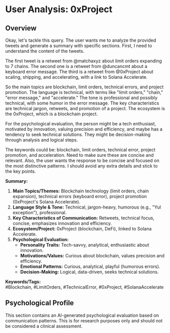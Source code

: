 # User Analysis: 0xProject

## Overview

<think>
Okay, let's tackle this query. The user wants me to analyze the provided tweets and generate a summary with specific sections. First, I need to understand the content of the tweets.

The first tweet is a retweet from @matchaxyz about limit orders expanding to 7 chains. The second one is a retweet from @duncancmt about a keyboard error message. The third is a retweet from @0xProject about scaling, shipping, and accelerating, with a link to Solana Accelerate.

So the main topics are blockchain, limit orders, technical errors, and project promotion. The language is technical, with terms like "limit orders," "chain," "error message," and "accelerate." The tone is professional and possibly technical, with some humor in the error message. The key characteristics are technical jargon, retweets, and promotion of a project. The ecosystem is the 0xProject, which is a blockchain project. 

For the psychological evaluation, the person might be a tech enthusiast, motivated by innovation, valuing precision and efficiency, and maybe has a tendency to seek technical solutions. They might be decision-making through analysis and logical steps.

The keywords could be: blockchain, limit orders, technical error, project promotion, and acceleration. Need to make sure these are concise and relevant. Also, the user wants the response to be concise and focused on the most distinctive patterns. I should avoid any extra details and stick to the key points.
</think>

**Summary:**  
1. **Main Topics/Themes:** Blockchain technology (limit orders, chain expansion), technical errors (keyboard error), project promotion (0xProject's Solana Accelerate).  
2. **Language Style & Tone:** Technical, jargon-heavy, humorous (e.g., "Yul exception"), professional.  
3. **Key Characteristics of Communication:** Retweets, technical focus, concise, emphasizes innovation and efficiency.  
4. **Ecosystem/Project:** 0xProject (blockchain, DeFi), linked to Solana Accelerate.  
5. **Psychological Evaluation:**  
   - **Personality Traits:** Tech-savvy, analytical, enthusiastic about innovation.  
   - **Motivations/Values:** Curious about blockchain, values precision and efficiency.  
   - **Emotional Patterns:** Curious, analytical, playful (humorous errors).  
   - **Decision-Making:** Logical, data-driven, seeks technical solutions.  

**Keywords/Tags:**  
#Blockchain, #LimitOrders, #TechnicalError, #0xProject, #SolanaAccelerate

## Psychological Profile

This section contains an AI-generated psychological evaluation based on communication patterns. This is for research purposes only and should not be considered a clinical assessment.